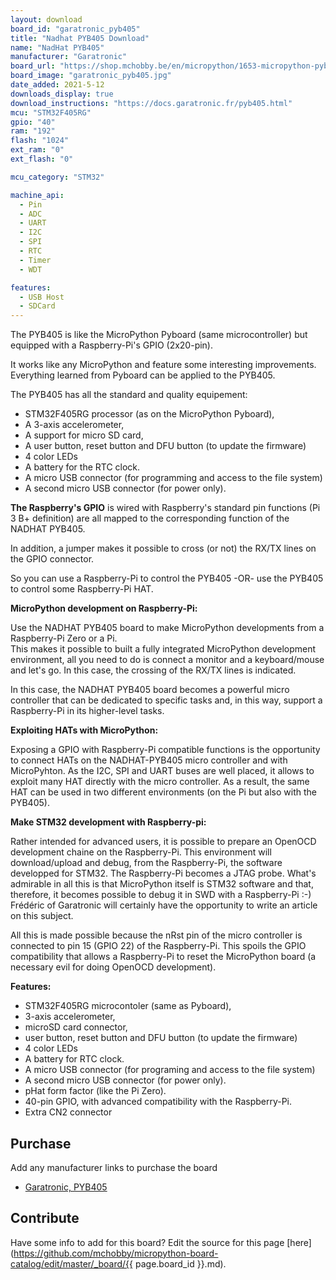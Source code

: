 ```yaml
---
layout: download
board_id: "garatronic_pyb405"
title: "Nadhat PYB405 Download"
name: "NadHat PYB405"
manufacturer: "Garatronic"
board_url: "https://shop.mchobby.be/en/micropython/1653-micropython-pyb405-hat-nadhat-3232100016538-garatronic.html"
board_image: "garatronic_pyb405.jpg"
date_added: 2021-5-12
downloads_display: true
download_instructions: "https://docs.garatronic.fr/pyb405.html"
mcu: "STM32F405RG"
gpio: "40"
ram: "192"
flash: "1024"
ext_ram: "0"
ext_flash: "0"

mcu_category: "STM32"

machine_api:
  - Pin
  - ADC
  - UART
  - I2C
  - SPI
  - RTC
  - Timer
  - WDT

features:
  - USB Host
  - SDCard
---
```


The PYB405 is like the MicroPython Pyboard (same microcontroller) but equipped with a Raspberry-Pi's GPIO (2x20-pin).

It works like any MicroPython and feature some interesting improvements. Everything learned from Pyboard can be applied to the PYB405.

The PYB405 has all the standard and quality equipement:
* STM32F405RG processor (as on the MicroPython Pyboard),
* A 3-axis accelerometer,
* A support for micro SD card,
* A user button, reset button and DFU button (to update the firmware)
* 4 color LEDs
* A battery for the RTC clock.
* A micro USB connector (for programming and access to the file system)
* A second micro USB connector (for power only).

__The Raspberry's GPIO__ is wired with Raspberry's standard pin functions (Pi 3 B+ definition) are all mapped to the corresponding function of the NADHAT PYB405. 

In addition, a jumper makes it possible to cross (or not) the RX/TX lines on the GPIO connector.

So you can use a Raspberry-Pi to control the PYB405 -OR- use the PYB405 to control some Raspberry-Pi HAT.


__MicroPython development on Raspberry-Pi:__

Use the NADHAT PYB405 board to make MicroPython developments from a Raspberry-Pi Zero or a Pi.  
This makes it possible to built a fully integrated MicroPython development environment, all you need to do is connect a monitor and a keyboard/mouse and let's go. In this case, the crossing of the RX/TX lines is indicated.  

In this case, the NADHAT PYB405 board becomes a powerful micro controller that can be dedicated to specific tasks and, in this way, support a Raspberry-Pi in its higher-level tasks.


__Exploiting HATs with MicroPython:__


Exposing a GPIO with Raspberry-Pi compatible functions is the opportunity to connect HATs on the NADHAT-PYB405 micro controller and with MicroPyhton. As the I2C, SPI and UART buses are well placed, it allows to exploit many HAT directly with the micro controller. As a result, the same HAT can be used in two different environments (on the Pi but also with the PYB405).  


__Make STM32 development with Raspberry-pi:__


Rather intended for advanced users, it is possible to prepare an OpenOCD development chaine on the Raspberry-Pi. This environment will download/upload and debug, from the Raspberry-Pi, the software developped for STM32. The Raspberry-Pi becomes a JTAG probe.
What's admirable in all this is that MicroPython itself is STM32 software and that, therefore, it becomes possible to debug it in SWD with a Raspberry-Pi :-)
Frédéric of Garatronic will certainly have the opportunity to write an article on this subject. 

All this is made possible because the nRst pin of the micro controller is connected to pin 15 (GPIO 22) of the Raspberry-Pi. This spoils the GPIO compatibility that allows a Raspberry-Pi to reset the MicroPython board (a necessary evil for doing OpenOCD development). 


**Features:**
* STM32F405RG microcontoler (same as Pyboard),
* 3-axis accelerometer,
* microSD card connector,
* user button, reset button and DFU button (to update the firmware)
* 4 color LEDs
* A battery for RTC clock.
* A micro USB connector (for programing and access to the file system)
* A second micro USB connector (for power only).
* pHat form factor (like the Pi Zero).
* 40-pin GPIO, with advanced compatibility with the Raspberry-Pi.
* Extra CN2 connector


## Purchase
Add any manufacturer links to purchase the board
* [Garatronic, PYB405](https://shop.mchobby.be/en/micropython/1653-micropython-pyb405-hat-nadhat-3232100016538-garatronic.html)

## Contribute

Have some info to add for this board? Edit the source for this page [here](https://github.com/mchobby/micropython-board-catalog/edit/master/_board/{{ page.board_id }}.md).

